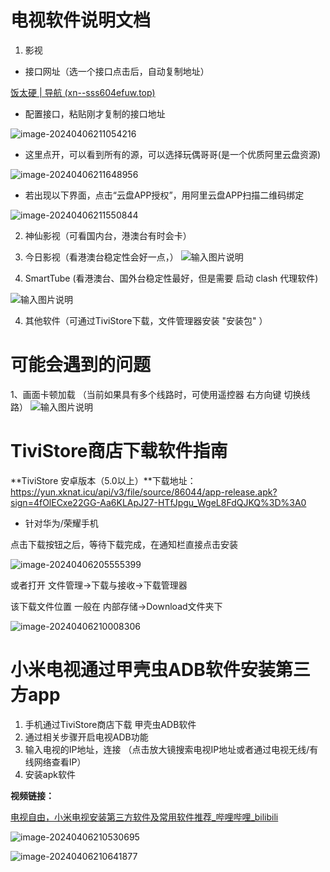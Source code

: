 # 电视软件说明文档


1. 影视

- 接口网址（选一个接口点击后，自动复制地址）

[饭太硬 | 导航 (xn--sss604efuw.top)](https://xn--sss604efuw.top/)



- 配置接口，粘贴刚才复制的接口地址

![image-20240406211054216](https://callofthenight.oss-cn-shenzhen.aliyuncs.com/img/image-20240406211054216.png)



- 这里点开，可以看到所有的源，可以选择玩偶哥哥(是一个优质阿里云盘资源)

![image-20240406211648956](https://callofthenight.oss-cn-shenzhen.aliyuncs.com/img/image-20240406211648956.png)

- 若出现以下界面，点击“云盘APP授权”，用阿里云盘APP扫描二维码绑定

![image-20240406211550844](https://callofthenight.oss-cn-shenzhen.aliyuncs.com/img/image-20240406211550844.png)



2. 神仙影视（可看国内台，港澳台有时会卡）


3. 今日影视（看港澳台稳定性会好一点，）
![输入图片说明](OperationPic/MovieToday.png)


4. SmartTube (看港澳台、国外台稳定性最好，但是需要 启动 clash 代理软件)

![输入图片说明](OperationPic/Tuber.png)


4. 其他软件（可通过TiviStore下载，文件管理器安装  "安装包" ）


 # 可能会遇到的问题
1、画面卡顿加载 （当前如果具有多个线路时，可使用遥控器 右方向键 切换线路）
![输入图片说明](OperationPic/route.png)



# TiviStore商店下载软件指南

**TiviStore 安卓版本（5.0以上）**下载地址：
https://yun.xknat.icu/api/v3/file/source/86044/app-release.apk?sign=4fOlECxe22GG-Aa6KLApJ27-HTfJpgu_WgeL8FdQJKQ%3D%3A0

- 针对华为/荣耀手机

点击下载按钮之后，等待下载完成，在通知栏直接点击安装

![image-20240406205555399](https://callofthenight.oss-cn-shenzhen.aliyuncs.com/img/image-20240406205555399.png)



或者打开 文件管理->下载与接收->下载管理器

该下载文件位置 一般在 内部存储->Download文件夹下



![image-20240406210008306](https://callofthenight.oss-cn-shenzhen.aliyuncs.com/img/image-20240406210008306.png)

# 小米电视通过甲壳虫ADB软件安装第三方app

1. 手机通过TiviStore商店下载 甲壳虫ADB软件
2. 通过相关步骤开启电视ADB功能
3. 输入电视的IP地址，连接 （点击放大镜搜索电视IP地址或者通过电视无线/有线网络查看IP）
4. 安装apk软件



**视频链接：**

[电视自由，小米电视安装第三方软件及常用软件推荐_哔哩哔哩_bilibili](https://www.bilibili.com/video/BV1j2421c7hC/)





![image-20240406210530695](https://callofthenight.oss-cn-shenzhen.aliyuncs.com/img/image-20240406210530695.png)



![image-20240406210641877](https://callofthenight.oss-cn-shenzhen.aliyuncs.com/img/image-20240406210641877.png)
